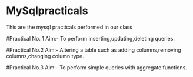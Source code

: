 # MySqlpracticals
This are the mysql practicals performed in our class

#Practical No. 1
Aim:- To perform inserting,updating,deleting queries.

#Practical No.2
Aim:- Altering a table such as adding columns,removing columns,changing column type.

#Practical No.3
Aim:- To perform simple queries with aggregate functions.

